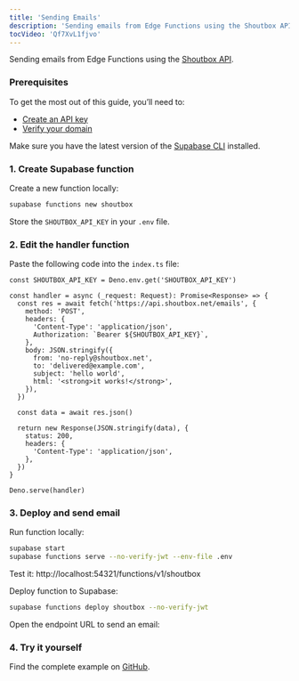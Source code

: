 ```yaml
---
title: 'Sending Emails'
description: 'Sending emails from Edge Functions using the Shoutbox API.'
tocVideo: 'Qf7XvL1fjvo'
---
```


Sending emails from Edge Functions using the [Shoutbox API](https://shoutbox.net/).

### Prerequisites

To get the most out of this guide, you’ll need to:

- [Create an API key](https://shoutbox.net/api-keys)
- [Verify your domain](https://shoutbox.net/domains)

Make sure you have the latest version of the [Supabase CLI](https://supabase.com/docs/guides/cli#installation) installed.

### 1. Create Supabase function

Create a new function locally:

```bash
supabase functions new shoutbox
```

Store the `SHOUTBOX_API_KEY` in your `.env` file.

### 2. Edit the handler function

Paste the following code into the `index.ts` file:

```tsx
const SHOUTBOX_API_KEY = Deno.env.get('SHOUTBOX_API_KEY')

const handler = async (_request: Request): Promise<Response> => {
  const res = await fetch('https://api.shoutbox.net/emails', {
    method: 'POST',
    headers: {
      'Content-Type': 'application/json',
      Authorization: `Bearer ${SHOUTBOX_API_KEY}`,
    },
    body: JSON.stringify({
      from: 'no-reply@shoutbox.net',
      to: 'delivered@example.com',
      subject: 'hello world',
      html: '<strong>it works!</strong>',
    }),
  })

  const data = await res.json()

  return new Response(JSON.stringify(data), {
    status: 200,
    headers: {
      'Content-Type': 'application/json',
    },
  })
}

Deno.serve(handler)
```

### 3. Deploy and send email

Run function locally:

```bash
supabase start
supabase functions serve --no-verify-jwt --env-file .env
```

Test it: http://localhost:54321/functions/v1/shoutbox

Deploy function to Supabase:

```bash
supabase functions deploy shoutbox --no-verify-jwt
```

Open the endpoint URL to send an email:

### 4. Try it yourself

Find the complete example on [GitHub](https://github.com/ShoutboxNET/Supabase-Demo).
